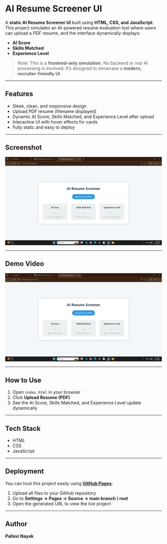 # AI Resume Screener UI

A **static AI Resume Screener UI** built using **HTML, CSS, and JavaScript**.  
This project simulates an AI-powered resume evaluation tool where users can upload a PDF resume, and the interface dynamically displays:

- **AI Score**
- **Skills Matched**
- **Experience Level**

> Note: This is a **frontend-only simulation**. No backend or real AI processing is involved. It’s designed to showcase a **modern, recruiter-friendly UI**.

---

## Features

- Sleek, clean, and responsive design  
- Upload PDF resume (filename displayed)  
- Dynamic AI Score, Skills Matched, and Experience Level after upload  
- Interactive UI with hover effects for cards  
- Fully static and easy to deploy

---

## Screenshot

![AI Resume Screener Screenshot](resume-screener-screenshot.png)  


---

## Demo Video

[![Watch the demo](resume-screener-screenshot.png)](resume-screener-ui-demo.mp4)
 

---

## How to Use

1. Open `index.html` in your browser  
2. Click **Upload Resume (PDF)**  
3. See the AI Score, Skills Matched, and Experience Level update dynamically  

---

## Tech Stack

- HTML  
- CSS  
- JavaScript  

---

## Deployment

You can host this project easily using **[GitHub Pages](https://pages.github.com/)**:

1. Upload all files to your GitHub repository  
2. Go to **Settings → Pages → Source → main branch / root**  
3. Open the generated URL to view the live project

---

## Author

**Pallavi Nayak**
